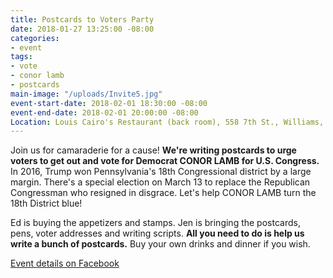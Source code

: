 ```yaml
---
title: Postcards to Voters Party
date: 2018-01-27 13:25:00 -08:00
categories:
- event
tags:
- vote
- conor lamb
- postcards
main-image: "/uploads/Invite5.jpg"
event-start-date: 2018-02-01 18:30:00 -08:00
event-end-date: 2018-02-01 20:00:00 -08:00
Location: Louis Cairo's Restaurant (back room), 558 7th St., Williams, CA
---
```


Join us for camaraderie for a cause! **We're writing postcards to urge voters to get out and vote for Democrat CONOR LAMB for U.S. Congress.** In 2016, Trump won Pennsylvania's 18th Congressional district by a large margin. There's a special election on March 13 to replace the Republican Congressman who resigned in disgrace. Let's help CONOR LAMB turn the 18th District blue! 

Ed is buying the appetizers and stamps. Jen is bringing the postcards, pens, voter addresses and writing scripts. **All you need to do is help us write a bunch of postcards.** Buy your own drinks and dinner if you wish.

[Event details on Facebook](https://www.facebook.com/events/143401689670221/)